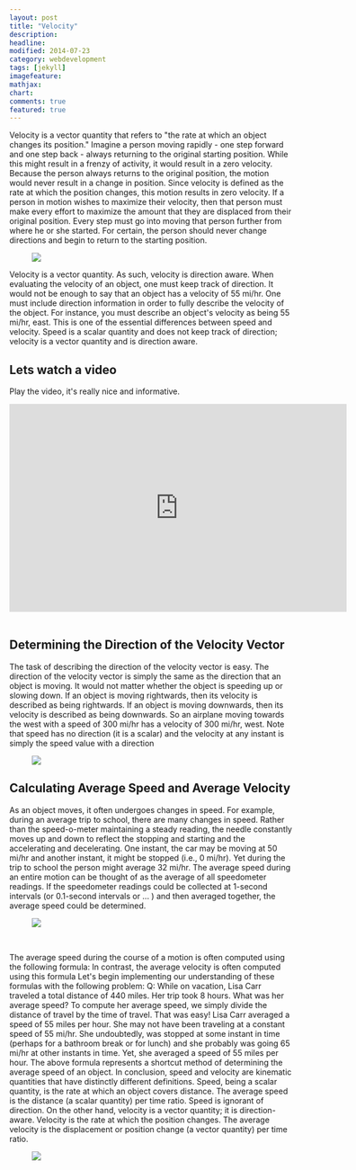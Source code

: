 ```yaml
---
layout: post
title: "Velocity"
description:
headline:
modified: 2014-07-23
category: webdevelopment
tags: [jekyll]
imagefeature:
mathjax:
chart:
comments: true
featured: true
---
```


Velocity is a vector quantity that refers to "the rate at which an object changes its position." Imagine a person moving rapidly - one step forward and one step back - always returning to the original starting position. While this might result in a frenzy of activity, it would result in a zero velocity. Because the person always returns to the original position, the motion would never result in a change in position. Since velocity is defined as the rate at which the position changes, this motion results in zero velocity. If a person in motion wishes to maximize their velocity, then that person must make every effort to maximize the amount that they are displaced from their original position. Every step must go into moving that person further from where he or she started. For certain, the person should never change directions and begin to return to the starting position.
<figure>
<img src="http://www.physicsclassroom.com/Class/1DKin/U1L1d6.gif">
</figure>
Velocity is a vector quantity. As such, velocity is direction aware. When evaluating the velocity of an object, one must keep track of direction. It would not be enough to say that an object has a velocity of 55 mi/hr. One must include direction information in order to fully describe the velocity of the object. For instance, you must describe an object's velocity as being 55 mi/hr, east. This is one of the essential differences between speed and velocity. Speed is a scalar quantity and does not keep track of direction; velocity is a vector quantity and is direction aware.
<br>

## Lets watch a video
Play the video, it's really nice and informative.

<div align = "center">
<iframe width="600px" height="370px" src="http://playit.pk/embed/h6X3j3SV8fQ" scrolling="NO" frameborder="0" style="overflow:hidden; border: 0px;"  webkitallowfullscreen mozallowfullscreen allowfullscreen ></iframe>
</div>
<br>

## Determining the Direction of the Velocity Vector
The task of describing the direction of the velocity vector is easy. The direction of the velocity vector is simply the same as the direction that an object is moving. It would not matter whether the object is speeding up or slowing down. If an object is moving rightwards, then its velocity is described as being rightwards. If an object is moving downwards, then its velocity is described as being downwards. So an airplane moving towards the west with a speed of 300 mi/hr has a velocity of 300 mi/hr, west. Note that speed has no direction (it is a scalar) and the velocity at any instant is simply the speed value with a direction

<figure>
<img src="http://t1.gstatic.com/images?q=tbn:ANd9GcSwSOGTvCNKMKSTSUAjPB5OzpvVVY8uooFHK5sF0Ubi-PL3wPiv">
</figure>

## Calculating Average Speed and Average Velocity
As an object moves, it often undergoes changes in speed. For example, during an average trip to school, there are many changes in speed. Rather than the speed-o-meter maintaining a steady reading, the needle constantly moves up and down to reflect the stopping and starting and the accelerating and decelerating. One instant, the car may be moving at 50 mi/hr and another instant, it might be stopped (i.e., 0 mi/hr). Yet during the trip to school the person might average 32 mi/hr. The average speed during an entire motion can be thought of as the average of all speedometer readings. If the speedometer readings could be collected at 1-second intervals (or 0.1-second intervals or ... ) and then averaged together, the average speed could be determined.

<figure class>
<img src="http://www.physicsclassroom.com/mmedia/kinema/trip.gif">
</figure>
<br>

The average speed during the course of a motion is often computed using the following formula: In contrast, the average velocity is often computed using this formula Let's begin implementing our understanding of these formulas with the following problem: Q: While on vacation, Lisa Carr traveled a total distance of 440 miles. Her trip took 8 hours. What was her average speed? To compute her average speed, we simply divide the distance of travel by the time of travel. That was easy! Lisa Carr averaged a speed of 55 miles per hour. She may not have been traveling at a constant speed of 55 mi/hr. She undoubtedly, was stopped at some instant in time (perhaps for a bathroom break or for lunch) and she probably was going 65 mi/hr at other instants in time. Yet, she averaged a speed of 55 miles per hour. The above formula represents a shortcut method of determining the average speed of an object. In conclusion, speed and velocity are kinematic quantities that have distinctly different definitions. Speed, being a scalar quantity, is the rate at which an object covers distance. The average speed is the distance (a scalar quantity) per time ratio. Speed is ignorant of direction. On the other hand, velocity is a vector quantity; it is direction-aware. Velocity is the rate at which the position changes. The average velocity is the displacement or position change (a vector quantity) per time ratio.

<figure class>
<img src="http://www.physicsclassroom.com/mmedia/kinema/avd.gif">
</figure>
<br>
